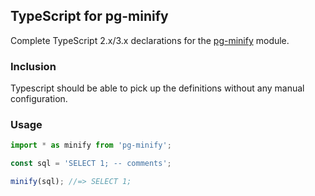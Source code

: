 ## TypeScript for pg-minify

Complete TypeScript 2.x/3.x declarations for the [pg-minify] module.

### Inclusion

Typescript should be able to pick up the definitions without any manual configuration.

### Usage

```ts
import * as minify from 'pg-minify';

const sql = 'SELECT 1; -- comments';

minify(sql); //=> SELECT 1;
```

[pg-minify]:https://github.com/vitaly-t/pg-minify
